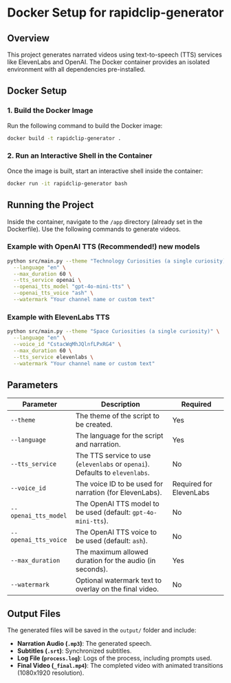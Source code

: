 # Docker Setup for rapidclip-generator

## Overview
This project generates narrated videos using text-to-speech (TTS) services like ElevenLabs and OpenAI. The Docker container provides an isolated environment with all dependencies pre-installed.

## Docker Setup

### 1. Build the Docker Image
Run the following command to build the Docker image:

```bash
docker build -t rapidclip-generator .
```

### 2. Run an Interactive Shell in the Container
Once the image is built, start an interactive shell inside the container:

```bash
docker run -it rapidclip-generator bash
```

## Running the Project
Inside the container, navigate to the `/app` directory (already set in the Dockerfile). Use the following commands to generate videos.

### Example with OpenAI TTS (Recommended!) new models

```bash
python src/main.py --theme "Technology Curiosities (a single curiosity)" \
  --language "en" \
  --max_duration 60 \
  --tts_service openai \
  --openai_tts_model "gpt-4o-mini-tts" \
  --openai_tts_voice "ash" \
  --watermark "Your channel name or custom text"
```

### Example with ElevenLabs TTS

```bash
python src/main.py --theme "Space Curiosities (a single curiosity)" \
  --language "en" \
  --voice_id "CstacWqMhJQlnfLPxRG4" \
  --max_duration 60 \
  --tts_service elevenlabs \
  --watermark "Your channel name or custom text"
```

## Parameters
| Parameter             | Description                                             | Required |
|----------------------|---------------------------------------------------------|----------|
| `--theme`            | The theme of the script to be created.                 | Yes      |
| `--language`         | The language for the script and narration.             | Yes      |
| `--tts_service`      | The TTS service to use (`elevenlabs` or `openai`). Defaults to `elevenlabs`. | No       |
| `--voice_id`         | The voice ID to be used for narration (for ElevenLabs). | Required for ElevenLabs |
| `--openai_tts_model` | The OpenAI TTS model to be used (default: `gpt-4o-mini-tts`). | No       |
| `--openai_tts_voice` | The OpenAI TTS voice to be used (default: `ash`).    | No       |
| `--max_duration`     | The maximum allowed duration for the audio (in seconds). | Yes      |
| `--watermark`        | Optional watermark text to overlay on the final video. | No       |

## Output Files
The generated files will be saved in the `output/` folder and include:

- **Narration Audio (`.mp3`)**: The generated speech.
- **Subtitles (`.srt`)**: Synchronized subtitles.
- **Log File (`process.log`)**: Logs of the process, including prompts used.
- **Final Video (`_final.mp4`)**: The completed video with animated transitions (1080x1920 resolution).

